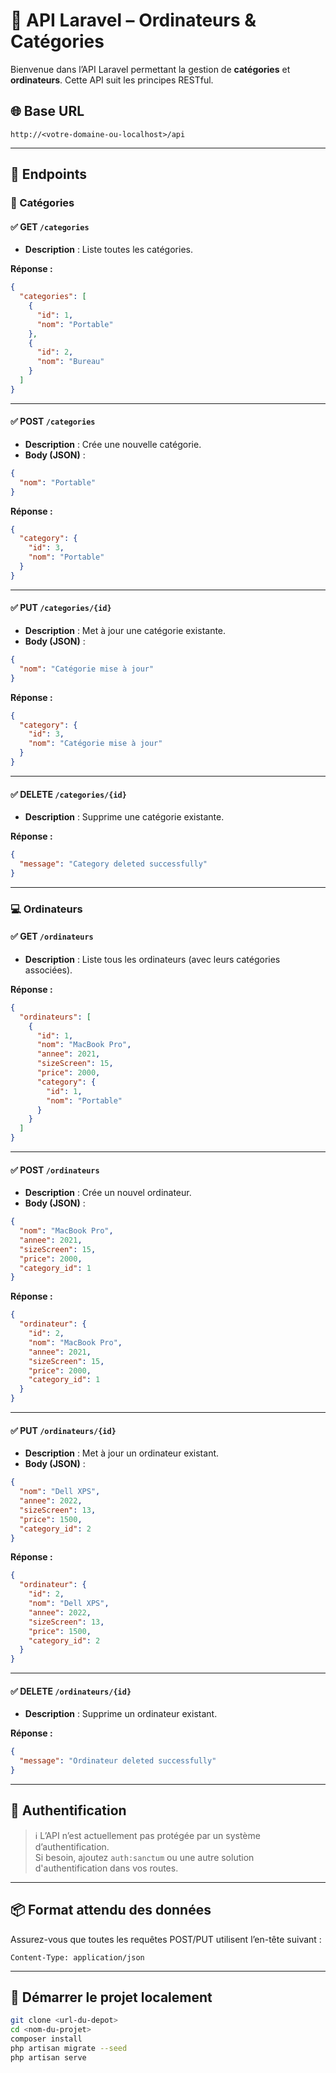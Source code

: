 # 📡 API Laravel – Ordinateurs & Catégories

Bienvenue dans l’API Laravel permettant la gestion de **catégories** et **ordinateurs**. Cette API suit les principes RESTful.

## 🌐 Base URL

```
http://<votre-domaine-ou-localhost>/api
```

---

## 📁 Endpoints

### 🔹 Catégories

#### ✅ GET `/categories`

- **Description** : Liste toutes les catégories.

**Réponse :**
```json
{
  "categories": [
    {
      "id": 1,
      "nom": "Portable"
    },
    {
      "id": 2,
      "nom": "Bureau"
    }
  ]
}
```

---

#### ✅ POST `/categories`

- **Description** : Crée une nouvelle catégorie.
- **Body (JSON)** :
```json
{
  "nom": "Portable"
}
```

**Réponse :**
```json
{
  "category": {
    "id": 3,
    "nom": "Portable"
  }
}
```

---

#### ✅ PUT `/categories/{id}`

- **Description** : Met à jour une catégorie existante.
- **Body (JSON)** :
```json
{
  "nom": "Catégorie mise à jour"
}
```

**Réponse :**
```json
{
  "category": {
    "id": 3,
    "nom": "Catégorie mise à jour"
  }
}
```

---

#### ✅ DELETE `/categories/{id}`

- **Description** : Supprime une catégorie existante.

**Réponse :**
```json
{
  "message": "Category deleted successfully"
}
```

---

### 💻 Ordinateurs

#### ✅ GET `/ordinateurs`

- **Description** : Liste tous les ordinateurs (avec leurs catégories associées).

**Réponse :**
```json
{
  "ordinateurs": [
    {
      "id": 1,
      "nom": "MacBook Pro",
      "annee": 2021,
      "sizeScreen": 15,
      "price": 2000,
      "category": {
        "id": 1,
        "nom": "Portable"
      }
    }
  ]
}
```

---

#### ✅ POST `/ordinateurs`

- **Description** : Crée un nouvel ordinateur.
- **Body (JSON)** :
```json
{
  "nom": "MacBook Pro",
  "annee": 2021,
  "sizeScreen": 15,
  "price": 2000,
  "category_id": 1
}
```

**Réponse :**
```json
{
  "ordinateur": {
    "id": 2,
    "nom": "MacBook Pro",
    "annee": 2021,
    "sizeScreen": 15,
    "price": 2000,
    "category_id": 1
  }
}
```

---

#### ✅ PUT `/ordinateurs/{id}`

- **Description** : Met à jour un ordinateur existant.
- **Body (JSON)** :
```json
{
  "nom": "Dell XPS",
  "annee": 2022,
  "sizeScreen": 13,
  "price": 1500,
  "category_id": 2
}
```

**Réponse :**
```json
{
  "ordinateur": {
    "id": 2,
    "nom": "Dell XPS",
    "annee": 2022,
    "sizeScreen": 13,
    "price": 1500,
    "category_id": 2
  }
}
```

---

#### ✅ DELETE `/ordinateurs/{id}`

- **Description** : Supprime un ordinateur existant.

**Réponse :**
```json
{
  "message": "Ordinateur deleted successfully"
}
```

---

## 🔐 Authentification

> ℹ️ L’API n’est actuellement pas protégée par un système d’authentification.  
> Si besoin, ajoutez `auth:sanctum` ou une autre solution d'authentification dans vos routes.

---

## 📦 Format attendu des données

Assurez-vous que toutes les requêtes POST/PUT utilisent l’en-tête suivant :

```
Content-Type: application/json
```

---

## 🚀 Démarrer le projet localement

```bash
git clone <url-du-depot>
cd <nom-du-projet>
composer install
php artisan migrate --seed
php artisan serve
```
